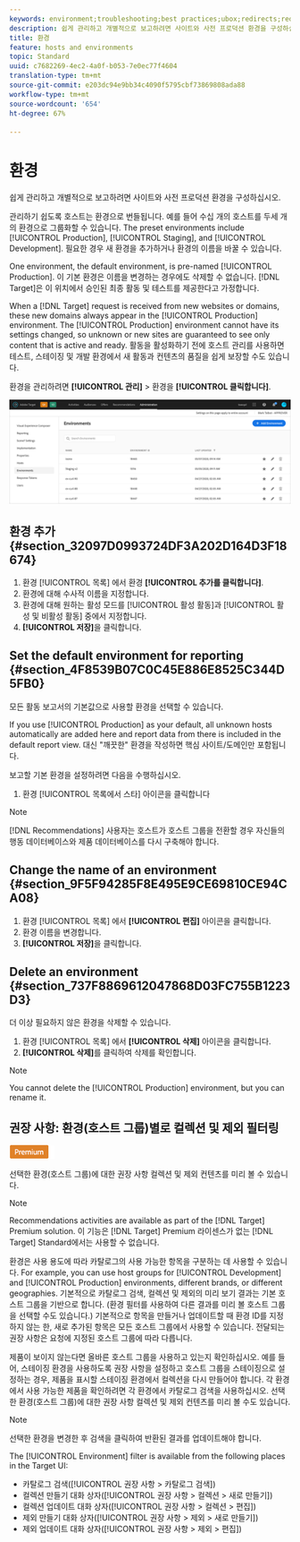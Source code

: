 ```yaml
---
keywords: environment;troubleshooting;best practices;ubox;redirects;redirect;whitelist;blacklist;blocklist;allowlist
description: 쉽게 관리하고 개별적으로 보고하려면 사이트와 사전 프로덕션 환경을 구성하십시오.
title: 환경
feature: hosts and environments
topic: Standard
uuid: c7682269-4ec2-4a0f-b053-7e0ec77f4604
translation-type: tm+mt
source-git-commit: e203dc94e9bb34c4090f5795cbf73869808ada88
workflow-type: tm+mt
source-wordcount: '654'
ht-degree: 67%

---
```



# 환경

쉽게 관리하고 개별적으로 보고하려면 사이트와 사전 프로덕션 환경을 구성하십시오.

관리하기 쉽도록 호스트는 환경으로 번들됩니다. 예를 들어 수십 개의 호스트를 두세 개의 환경으로 그룹화할 수 있습니다. The preset environments include [!UICONTROL Production], [!UICONTROL Staging], and [!UICONTROL Development]. 필요한 경우 새 환경을 추가하거나 환경의 이름을 바꿀 수 있습니다.

One environment, the default environment, is pre-named [!UICONTROL Production]. 이 기본 환경은 이름을 변경하는 경우에도 삭제할 수 없습니다. [!DNL Target]은 이 위치에서 승인된 최종 활동 및 테스트를 제공한다고 가정합니다.

When a [!DNL Target] request is received from new websites or domains, these new domains always appear in the [!UICONTROL Production] environment. The [!UICONTROL Production] environment cannot have its settings changed, so unknown or new sites are guaranteed to see only content that is active and ready. 활동을 활성화하기 전에 호스트 관리를 사용하면 테스트, 스테이징 및 개발 환경에서 새 활동과 컨텐츠의 품질을 쉽게 보장할 수도 있습니다.

환경을 관리하려면 **[!UICONTROL 관리]** > 환경을 **[!UICONTROL 클릭합니다]**.

![환경 목록](/help/administrating-target/assets/environments.png)

## 환경 추가 {#section_32097D0993724DF3A202D164D3F18674}

1. 환경 [!UICONTROL 목록] 에서 환경 **[!UICONTROL 추가를 클릭합니다]**.
1. 환경에 대해 수사적 이름을 지정합니다.
1. 환경에 대해 원하는 활성 모드를 [!UICONTROL 활성 활동]과 [!UICONTROL 활성 및 비활성 활동] 중에서 지정합니다.
1. **[!UICONTROL 저장]**&#x200B;을 클릭합니다.

## Set the default environment for reporting {#section_4F8539B07C0C45E886E8525C344D5FB0}

모든 활동 보고서의 기본값으로 사용할 환경을 선택할 수 있습니다.

If you use [!UICONTROL Production] as your default, all unknown hosts automatically are added here and report data from there is included in the default report view. 대신 &quot;깨끗한&quot; 환경을 작성하면 핵심 사이트/도메인만 포함됩니다.

보고할 기본 환경을 설정하려면 다음을 수행하십시오.

1. 환경 [!UICONTROL 목록에서 스타] 아이콘을 클릭합니다

>[!NOTE]
>
>[!DNL Recommendations] 사용자는 호스트가 호스트 그룹을 전환할 경우 자신들의 행동 데이터베이스와 제품 데이터베이스를 다시 구축해야 합니다.

## Change the name of an environment {#section_9F5F94285F8E495E9CE69810CE94CA08}

1. 환경 [!UICONTROL 목록] 에서 **[!UICONTROL 편집]** 아이콘을 클릭합니다.
1. 환경 이름을 변경합니다.
1. **[!UICONTROL 저장]**&#x200B;을 클릭합니다.

## Delete an environment {#section_737F8869612047868D03FC755B1223D3}

더 이상 필요하지 않은 환경을 삭제할 수 있습니다.

1. 환경 [!UICONTROL 목록] 에서 **[!UICONTROL 삭제]** 아이콘을 클릭합니다.
1. **[!UICONTROL 삭제]**&#x200B;를 클릭하여 삭제를 확인합니다.

>[!NOTE]
>
>You cannot delete the [!UICONTROL Production] environment, but you can rename it.

## 권장 사항: 환경(호스트 그룹)별로 컬렉션 및 제외 필터링

![Premium 배지](/help/assets/premium.png)

선택한 환경(호스트 그룹)에 대한 권장 사항 컬렉션 및 제외 컨텐츠를 미리 볼 수 있습니다.

>[!NOTE]
>
>Recommendations activities are available as part of the [!DNL Target] Premium solution. 이 기능은 [!DNL Target] Premium 라이센스가 없는 [!DNL Target] Standard에서는 사용할 수 없습니다.

환경은 사용 용도에 따라 카탈로그의 사용 가능한 항목을 구분하는 데 사용할 수 있습니다. For example, you can use host groups for [!UICONTROL Development] and [!UICONTROL Production] environments, different brands, or different geographies. 기본적으로 카탈로그 검색, 컬렉션 및 제외의 미리 보기 결과는 기본 호스트 그룹을 기반으로 합니다. (환경 필터를 사용하여 다른 결과를 미리 볼 호스트 그룹을 선택할 수도 있습니다.) 기본적으로 항목을 만들거나 업데이트할 때 환경 ID를 지정하지 않는 한, 새로 추가된 항목은 모든 호스트 그룹에서 사용할 수 있습니다. 전달되는 권장 사항은 요청에 지정된 호스트 그룹에 따라 다릅니다.

제품이 보이지 않는다면 올바른 호스트 그룹을 사용하고 있는지 확인하십시오. 예를 들어, 스테이징 환경을 사용하도록 권장 사항을 설정하고 호스트 그룹을 스테이징으로 설정하는 경우, 제품을 표시할 스테이징 환경에서 컬렉션을 다시 만들어야 합니다. 각 환경에서 사용 가능한 제품을 확인하려면 각 환경에서 카탈로그 검색을 사용하십시오. 선택한 환경(호스트 그룹)에 대한 권장 사항 컬렉션 및 제외 컨텐츠를 미리 볼 수도 있습니다.

>[!NOTE]
>선택한 환경을 변경한 후 검색을 클릭하여 반환된 결과를 업데이트해야 합니다.

The [!UICONTROL Environment] filter is available from the following places in the Target UI:

* 카탈로그 검색([!UICONTROL 권장 사항 > 카탈로그 검색])
* 컬렉션 만들기 대화 상자([!UICONTROL 권장 사항 > 컬렉션 > 새로 만들기])
* 컬렉션 업데이트 대화 상자([!UICONTROL 권장 사항 > 컬렉션 > 편집])
* 제외 만들기 대화 상자([!UICONTROL 권장 사항 > 제외 > 새로 만들기])
* 제외 업데이트 대화 상자([!UICONTROL 권장 사항 > 제외 > 편집])